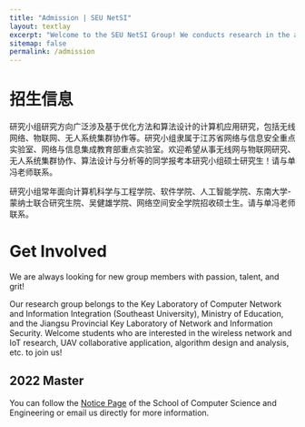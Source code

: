 ```yaml
---
title: "Admission | SEU NetSI"
layout: textlay
excerpt: "Welcome to the SEU NetSI Group! We conducts research in the area of Internet of Things and Swarm Intelligence. Our goal is to provide theoretically sound analysis as well as build practically working systems."
sitemap: false
permalink: /admission
---
```


<div class="page-container">


# 招生信息

研究小组研究方向广泛涉及基于优化方法和算法设计的计算机应用研究，包括无线网络、物联网、无人系统集群协作等。研究小组隶属于江苏省网络与信息安全重点实验室、网络与信息集成教育部重点实验室。欢迎希望从事无线网与物联网研究、无人系统集群协作、算法设计与分析等的同学报考本研究小组硕士研究生！请与单冯老师联系。 

研究小组常年面向计算机科学与工程学院、软件学院、人工智能学院、东南大学-蒙纳士联合研究生院、吴健雄学院、网络空间安全学院招收硕士生。请与单冯老师联系。 

# Get Involved

We are always looking for new group members with passion, talent, and grit!

Our research group belongs to the Key Laboratory of Computer Network and Information Integration (Southeast University), Ministry of Education, and the Jiangsu Provincial Key Laboratory of Network and Information Security. Welcome students who are interested in the wireless network and IoT research, UAV collaborative application, algorithm design and analysis, etc. to join us!

## 2022 Master
You can follow the [Notice Page](https://cse.seu.edu.cn/22646/list.htm) of the School of Computer Science and Engineering or email us directly for more information.

</div>
